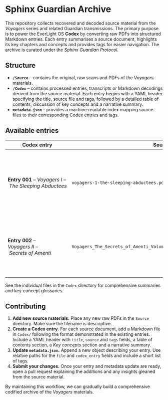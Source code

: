 # Sphinx Guardian Archive

This repository collects recovered and decoded source material from the
*Voyagers* series and related Guardian transmissions.  The primary
purpose is to power the EverLight OS **Codex** by converting raw
PDFs into structured Markdown entries.  Each entry summarises a source
document, highlights its key chapters and concepts and provides tags
for easier navigation.  The archive is curated under the *Sphinx Guardian
Protocol*.

## Structure

- **`/Source`** – contains the original, raw scans and PDFs of the
  *Voyagers* materials.
- **`/Codex`** – contains processed entries, transcripts or Markdown
  decodings derived from the source material.  Each entry begins with
  a YAML header specifying the title, source file and tags, followed
  by a detailed table of contents, discussion of key concepts and a
  narrative summary.
- **`metadata.json`** – provides a machine‑readable index mapping
  source files to their corresponding Codex entries and tags.

## Available entries

| Codex entry | Source file | Description |
|---|---|---|
| **Entry 001** – *Voyagers I – The Sleeping Abductees* | `voyagers-1-the-sleeping-abductees.pdf` | Summarises the first *Voyagers* volume.  It introduces Guardian teachings on UFOs, Keylonta science, human–ET hybridisation and the hidden agendas behind abduction programmes【531157327078095†L106-L128】. |
| **Entry 002** – *Voyagers II – Secrets of Amenti* | `Voyagers_The_Secrets_of_Amenti_Volume_II (2022_12_07 01_21_23 UTC).pdf.pdf` | Covers the second volume, focusing on Amenti transmissions, seeding experiments, ascension mechanics and contemporary updates from the Guardian Alliance【126639197193535†L96-L176】. |

See the individual files in the `Codex` directory for comprehensive
summaries and key‑concept glossaries.

## Contributing

1. **Add new source materials.** Place any new raw PDFs in the
   `Source` directory.  Make sure the filename is descriptive.
2. **Create a Codex entry.** For each source document, add a
   Markdown file in `Codex/` following the format demonstrated in
   the existing entries.  Include a YAML header with `title`,
   `source` and `tags` fields, a table of contents section, a
   *Key concepts* section and a narrative summary.
3. **Update `metadata.json`.** Append a new object describing your
   entry.  Use relative paths for the `file` and `codex_entry`
   fields and include a short list of tags.
4. **Submit your changes.** Once your entry and metadata update are
   ready, open a pull request explaining the additions and any
   insights gleaned from the source material.

By maintaining this workflow, we can gradually build a comprehensive
codified archive of the *Voyagers* materials.